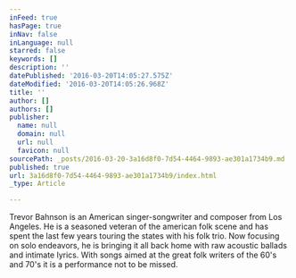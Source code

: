 ```yaml
---
inFeed: true
hasPage: true
inNav: false
inLanguage: null
starred: false
keywords: []
description: ''
datePublished: '2016-03-20T14:05:27.575Z'
dateModified: '2016-03-20T14:05:26.968Z'
title: ''
author: []
authors: []
publisher:
  name: null
  domain: null
  url: null
  favicon: null
sourcePath: _posts/2016-03-20-3a16d8f0-7d54-4464-9893-ae301a1734b9.md
published: true
url: 3a16d8f0-7d54-4464-9893-ae301a1734b9/index.html
_type: Article

---
```

Trevor Bahnson is an American singer-songwriter and composer from Los Angeles. He is a seasoned veteran of the american folk scene and has spent the last few years touring the states with his folk trio. Now focusing on solo endeavors, he is bringing it all back home with raw acoustic ballads and intimate lyrics. With songs aimed at the great folk writers of the 60's and 70's it is a performance not to be missed.